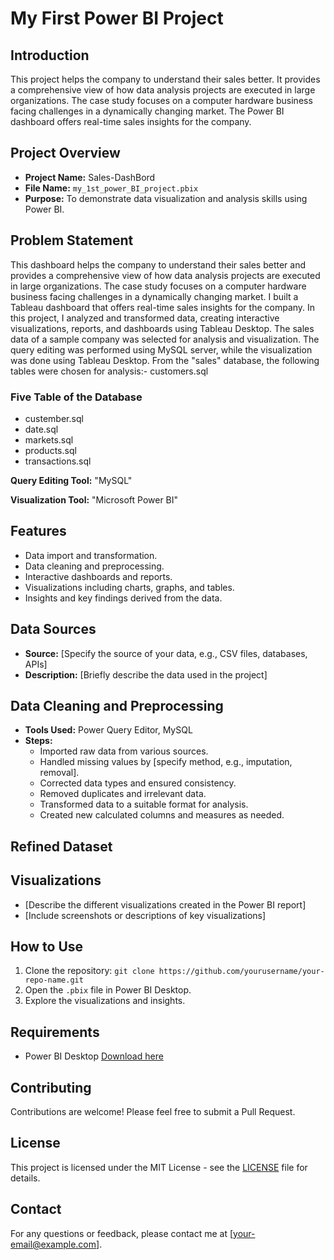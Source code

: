 # My First Power BI Project

## Introduction
This project helps the company to understand their sales better. It provides a comprehensive view of how data analysis projects are executed in large organizations. The case study focuses on a computer hardware business facing challenges in a dynamically changing market. The Power BI dashboard offers real-time sales insights for the company.

## Project Overview
- **Project Name:** Sales-DashBord
- **File Name:** `my_1st_power_BI_project.pbix`
- **Purpose:** To demonstrate data visualization and analysis skills using Power BI.

## Problem Statement
This dashboard helps the company to understand their sales better and provides a comprehensive view of how data analysis projects are executed in large organizations. The case study focuses on a computer hardware business facing challenges in a dynamically changing market. I built a Tableau dashboard that offers real-time sales insights for the company.
In this project, I analyzed and transformed data, creating interactive visualizations, reports, and dashboards using Tableau Desktop. The sales data of a sample company was selected for analysis and visualization. The query editing was performed using MySQL server, while the visualization was done using Tableau Desktop. From the "sales" database, the following tables were chosen for analysis:- customers.sql
### Five Table of the Database
- custember.sql
- date.sql
- markets.sql
- products.sql
- transactions.sql

**Query Editing Tool:** "MySQL"

**Visualization Tool:** "Microsoft Power BI"
## Features
- Data import and transformation.
- Data cleaning and preprocessing.
- Interactive dashboards and reports.
- Visualizations including charts, graphs, and tables.
- Insights and key findings derived from the data.

## Data Sources
- **Source:** [Specify the source of your data, e.g., CSV files, databases, APIs]
- **Description:** [Briefly describe the data used in the project]

## Data Cleaning and Preprocessing 
- **Tools Used:** Power Query Editor, MySQL
- **Steps:**
  - Imported raw data from various sources.
  - Handled missing values by [specify method, e.g., imputation, removal].
  - Corrected data types and ensured consistency.
  - Removed duplicates and irrelevant data.
  - Transformed data to a suitable format for analysis.
  - Created new calculated columns and measures as needed.

 ## Refined Dataset

## Visualizations
- [Describe the different visualizations created in the Power BI report]
- [Include screenshots or descriptions of key visualizations]

## How to Use
1. Clone the repository: `git clone https://github.com/yourusername/your-repo-name.git`
2. Open the `.pbix` file in Power BI Desktop.
3. Explore the visualizations and insights.

## Requirements
- Power BI Desktop [Download here](https://powerbi.microsoft.com/desktop/)

## Contributing
Contributions are welcome! Please feel free to submit a Pull Request.

## License
This project is licensed under the MIT License - see the [LICENSE](LICENSE) file for details.

## Contact
For any questions or feedback, please contact me at [your-email@example.com].

